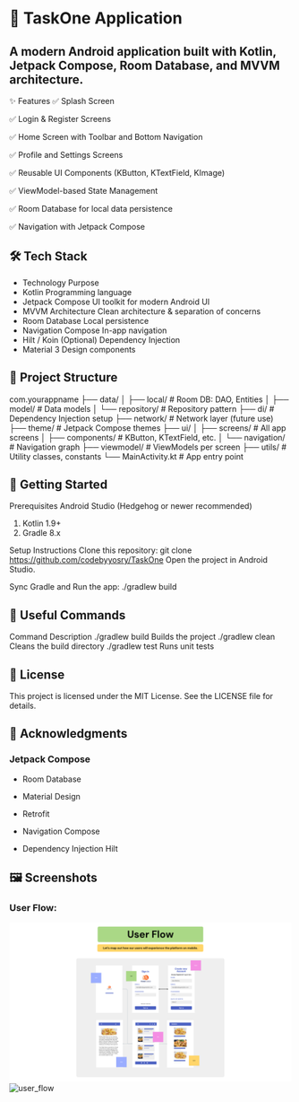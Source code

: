 # 📱 TaskOne Application
## A modern Android application built with Kotlin, Jetpack Compose, Room Database, and MVVM architecture.

✨ Features
✅ Splash Screen

✅ Login & Register Screens

✅ Home Screen with Toolbar and Bottom Navigation

✅ Profile and Settings Screens

✅ Reusable UI Components (KButton, KTextField, KImage)

✅ ViewModel-based State Management

✅ Room Database for local data persistence

✅ Navigation with Jetpack Compose

## 🛠️ Tech Stack

* Technology Purpose
* Kotlin Programming language
* Jetpack Compose UI toolkit for modern Android UI
* MVVM Architecture Clean architecture & separation of concerns
* Room Database Local persistence
* Navigation Compose In-app navigation
* Hilt / Koin (Optional)    Dependency Injection
* Material 3 Design components

## 📂 Project Structure
com.yourappname
├── data/
│   ├── local/             # Room DB: DAO, Entities
│   ├── model/             # Data models
│   └── repository/        # Repository pattern
├── di/                    # Dependency Injection setup
├── network/               # Network layer (future use)
├── theme/                 # Jetpack Compose themes
├── ui/
│   ├── screens/           # All app screens
│   ├── components/        # KButton, KTextField, etc.
│   └── navigation/        # Navigation graph
├── viewmodel/             # ViewModels per screen
├── utils/                 # Utility classes, constants
└── MainActivity.kt        # App entry point
## 🚀 Getting Started
Prerequisites
Android Studio (Hedgehog or newer recommended)

1. Kotlin 1.9+
2. Gradle 8.x

Setup Instructions
Clone this repository:
git clone https://github.com/codebyyosry/TaskOne
Open the project in Android Studio.

Sync Gradle and Run the app:
./gradlew build

## 🧰 Useful Commands
Command	Description
./gradlew build	Builds the project
./gradlew clean	Cleans the build directory
./gradlew test	Runs unit tests

## 📝 License
This project is licensed under the MIT License. See the LICENSE file for details.

## 🙌 Acknowledgments
### Jetpack Compose

* Room Database

* Material Design

* Retrofit

* Navigation Compose

* Dependency Injection Hilt


## 🖼️ Screenshots

### User Flow:
![User Flow](screenshots/user_flow.png)
<img width="1920" height="1080" alt="user_flow" src="https://github.com/user-attachments/assets/f27ce2b4-b580-4f75-872e-37b9dec00fcc" />

